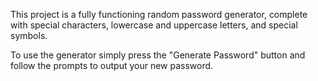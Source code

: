 This project is a fully functioning random password generator, complete with special characters, lowercase and uppercase letters, and special symbols.

To use the generator simply press the "Generate Password" button and follow the prompts to output your new password. 